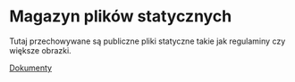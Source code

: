 # Magazyn plików statycznych

Tutaj przechowywane są publiczne pliki statyczne takie jak regulaminy czy większe obrazki.

[Dokumenty](docs)